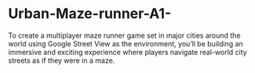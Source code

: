 # Urban-Maze-runner-A1-
To create a multiplayer maze runner game set in major cities around the world using Google Street View as the environment, you’ll be building an immersive and exciting experience where players navigate real-world city streets as if they were in a maze. 
